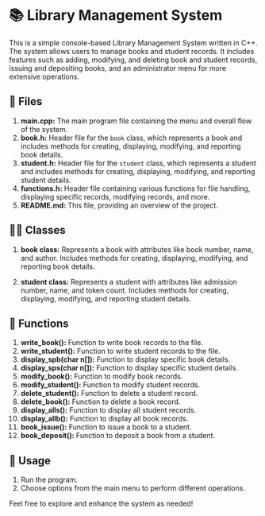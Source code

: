 # 📚 Library Management System

This is a simple console-based Library Management System written in C++. The system allows users to manage books and student records. It includes features such as adding, modifying, and deleting book and student records, issuing and depositing books, and an administrator menu for more extensive operations.

## 📁 Files

1. **main.cpp:** The main program file containing the menu and overall flow of the system.
2. **book.h:** Header file for the `book` class, which represents a book and includes methods for creating, displaying, modifying, and reporting book details.
3. **student.h:** Header file for the `student` class, which represents a student and includes methods for creating, displaying, modifying, and reporting student details.
4. **functions.h:** Header file containing various functions for file handling, displaying specific records, modifying records, and more.
5. **README.md:** This file, providing an overview of the project.

## 🧑‍💻 Classes

1. **book class:** Represents a book with attributes like book number, name, and author. Includes methods for creating, displaying, modifying, and reporting book details.

2. **student class:** Represents a student with attributes like admission number, name, and token count. Includes methods for creating, displaying, modifying, and reporting student details.

## 🔧 Functions

1. **write_book():** Function to write book records to the file.
2. **write_student():** Function to write student records to the file.
3. **display_spb(char n[]):** Function to display specific book details.
4. **display_sps(char n[]):** Function to display specific student details.
5. **modify_book():** Function to modify book records.
6. **modify_student():** Function to modify student records.
7. **delete_student():** Function to delete a student record.
8. **delete_book():** Function to delete a book record.
9. **display_alls():** Function to display all student records.
10. **display_allb():** Function to display all book records.
11. **book_issue():** Function to issue a book to a student.
12. **book_deposit():** Function to deposit a book from a student.

## 🚀 Usage

1. Run the program.
2. Choose options from the main menu to perform different operations.

Feel free to explore and enhance the system as needed!
